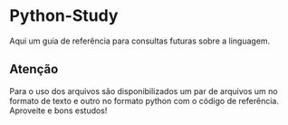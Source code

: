 # Python-Study
Aqui um guia de referência para consultas futuras sobre a linguagem.

## Atenção
Para o uso dos arquivos são disponibilizados um par de arquivos um no formato de texto e outro no formato python com o código de referência. Aproveite e bons estudos!
